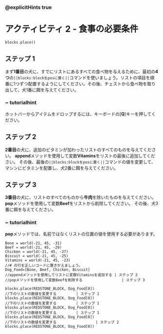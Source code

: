 ### @explicitHints true

# アクティビティ 2 - 食事の必要条件

```python
blocks.place()
```

## ステップ 1
まず**1番目**の犬に、すでにリストにあるすべての食べ物を与えるために、最初の**4つ**の`||blocks:blockをposに置く||`コマンドを使いましょう。リストの項目を順番に1つずつ配置するようにしてください。その後、チェストから食べ物を取り出して、犬1番に餌を与えてください。

### ~ tutorialhint 
ホットバーからアイテムをドロップするには、キーボードの[**Q**]キーを押してください。

## ステップ 2
**2番目**の犬に、追加のビタミンが加わったリストのすべてのものを与えてください。
**append**メソッドを使用して変数**Vitamins**をリストの最後に追加してください。
その後、最後の`||blocks:blockをposに置く||`コマンドの値を変更して、マシンにビタミンを配置し、犬2番に餌を与えてください。

## ステップ 3
**3番目**の犬に、リストのすべてのものから**牛肉**を除いたものを与えてください。
**pop**メソッドを使用して変数**Beef**をリストから削除してください。
その後、犬3番に餌を与えてください。

### ~ tutorialhint 
**pop**メソッドでは、名前ではなくリストの位置の値を使用する必要があります。

```template
Bone = world(-21, 45, -31)
Beef = world(-21, 45, -29)
Chicken = world(-21, 45, -27)
Biscuit = world(-21, 45, -25)
Vitamins = world(-21, 45, -23)
//# の行を正しいコードに置きかえましょう。   
Dog_Food=[Bone, Beef, Chicken, Biscuit]
//appendメソッドを使用してリストに変数Vitaminsを追加する | ステップ 2
//popメソッドを使用して変数Beefを削除する                  | ステップ 3

blocks.place(REDSTONE_BLOCK, Dog_Food[0]) 
//下のリストの数値を変更する         | ステップ 1
blocks.place(REDSTONE_BLOCK, Dog_Food[0])
//下のリストの数値を変更する         | ステップ 1
blocks.place(REDSTONE_BLOCK, Dog_Food[0]) 
//下のリストの数値を変更する         | ステップ 1
blocks.place(REDSTONE_BLOCK, Dog_Food[0])   
//下のリストの数値を変更する                  | ステップ 2
blocks.place(REDSTONE_BLOCK, Dog_Food[0]) 
```